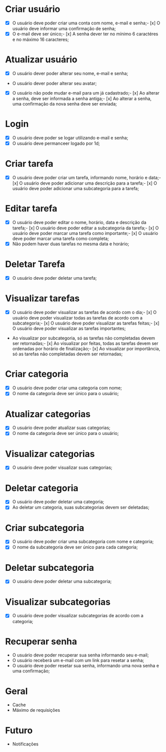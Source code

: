 # Criar usuário
- [x] O usuário deve poder criar uma conta com nome, e-mail e senha;- [x] O usuário deve informar uma confirmação de senha;
- [x] O e-mail deve ser único;- [x] A senha dever ter no mínimo 6 caractéres e no máximo 16 caracteres;

# Atualizar usuário
- [x] O usuário dever poder alterar seu nome, e-mail e senha;
- O usuário dever poder alterar seu avatar;
- [x] O usuário não pode mudar e-mail para um já cadastrado;- [x] Ao alterar a senha, deve ser informada a senha antiga;- [x] Ao alterar a senha, uma confirmação da nova senha deve ser enviada;

# Login
- [x] O usuário deve poder se logar utilizando e-mail e senha;
- [x] O usuário deve permanceer logado por 1d;

# Criar tarefa
- [x] O usuário deve poder criar um tarefa, informando nome, horário e data;- [x] O usuário deve poder adicionar uma descrição para a tarefa;- [x] O usuário deve poder adicionar uma subcategoria para a tarefa;

# Editar tarefa
- [x] O usuário deve poder editar o nome, horário, data e descrição da tarefa;- [x] O usuário deve poder editar a subcategoria da tarefa;- [x] O usuário deve poder marcar uma tarefa como importante;- [x] O usuário deve poder marcar uma tarefa como completa;
- [x] Não podem haver duas tarefas no mesma data e horário;

# Deletar Tarefa
- [x] O usuário deve poder deletar uma tarefa;

# Visualizar tarefas
- [x] O usuário deve poder visualizar as tarefas de acordo com o dia;- [x] O usuário deve poder visualizar todas as tarefas de acordo com a subcategoria;- [x] O usuário deve poder visualizar as tarefas feitas;- [x] O usuário deve poder visualizar as tarefas importantes;

- Ao visualizar por subcategoria, só as tarefas não completadas devem ser retornadas;- [x] Ao visualizar por feitas, todas as tarefas devem ser ordenadas por horário de finalização;- [x] Ao visualizar por importância, só as tarefas não completadas devem ser retornadas;

# Criar categoria
- [x] O usuário deve poder criar uma categoria com nome; 
- [x] O nome da categoria deve ser único para o usuário; 

# Atualizar categorias
- [x] O usuário deve poder atualizar suas categorias;
- [x] O nome da categoria deve ser único para o usuário; 

# Visualizar categorias
- [x] O usuário deve poder visualizar suas categorias;

# Deletar categoria
- [x] O usuário deve poder deletar uma categoria; 
- [x] Ao deletar um categoria, suas subcategorias devem ser deletadas;

# Criar subcategoria
- [x] O usuário deve poder criar uma subcategoria com nome e categoria;
- [x] O nome da subcategoria deve ser único para cada categoria;

# Deletar subcategoria
- [x] O usuário deve poder deletar uma subcategoria;

# Visualizar subcategorias
- [x] O usuário deve poder visualizar subcategorias de acordo com a categoria;

# Recuperar senha

- O usuário deve poder recuperar sua senha informando seu e-mail;
- O usuário receberá um e-mail com um link para resetar a senha;
- O usuário deve poder resetar sua senha, informando uma nova senha e uma confirmação;

# Geral

- Cache
- Máximo de requisições

# Futuro

- Notificações